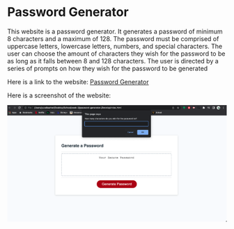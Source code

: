 # Password Generator 


This website is a password generator. It generates a password of minimum 8 characters and a maximum of 128. The password must be comprised of uppercase letters, lowercase letters, numbers, and special characters. The user can choose the amount of characters they wish for the password to be as long as it falls between 8 and 128 characters. The user is directed by a series of prompts on how they wish for the password to be generated 

Here is a link to the website: 
[Password Generator](https://yuval7994.github.io/password-generator-/)

Here is a screenshot of the website:

![passwordgenerator](Assets/images/webpage.png)


